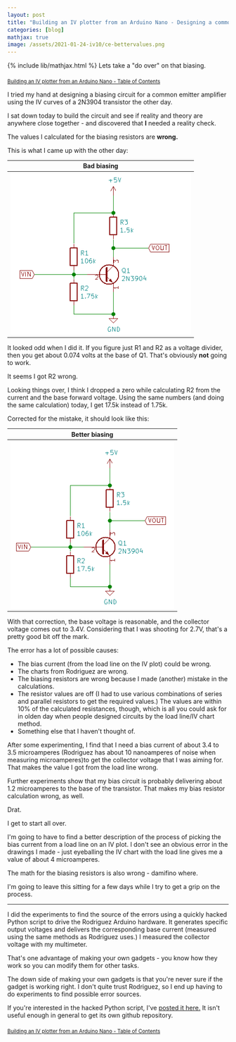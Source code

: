 ```yaml
---
layout: post
title: "Building an IV plotter from an Arduino Nano - Designing a common emitter amplifier with Rodriguez - part 2"
categories: [blog]
mathjax: true
image: /assets/2021-01-24-iv10/ce-bettervalues.png
---
```

{% include lib/mathjax.html %}
Lets take a "do over" on that biasing.

<sub>[Building an IV plotter from an Arduino Nano - Table of Contents](iv-1-toc)</sub>

I tried my hand at designing a biasing circuit for a common emitter amplifier using the IV curves of a 2N3904 transistor the other day.

I sat down today to build the circuit and see if reality and theory are anywhere close together - and discovered that **I** needed a reality check.

The values I calculated for the biasing resistors are **wrong.**

This is what I came up with the other day:

|Bad biasing|
|-----------|
|![Bad Biasing](/assets/2021-01-24-iv10/ce-badvalues.png)|

It looked odd when I did it.  If you figure just R1 and R2 as a voltage divider, then you get about 0.074 volts at the base of Q1.  That's obviously **not** going to work.

It seems I got R2 wrong.

Looking things over, I think I dropped a zero while calculating R2 from the current and the base forward voltage.  Using the same numbers (and doing the same calculation) today, I get 17.5k instead of 1.75k.

Corrected for the mistake, it should look like this:

|Better biasing|
|-----------|
|![Bad Biasing](/assets/2021-01-24-iv10/ce-bettervalues.png)|

With that correction, the base voltage is reasonable, and the collector voltage comes out to 3.4V.  Considering that I was shooting for 2.7V, that's a pretty good bit off the mark.

The error has a lot of possible causes:
- The bias current (from the load line on the IV plot) could be wrong.
- The charts from Rodriguez are wrong.
- The biasing resistors are wrong because I made (another) mistake in the calculations.
- The resistor values are off (I had to use various combinations of series and parallel resistors to get the required values.)  The values are within 10% of the calculated resistances, though, which is all you could ask for in olden day when people designed circuits by the load line/IV chart method.
- Something else that I haven't thought of.

After some experimenting, I find that I need a bias current of about 3.4 to 3.5 microamperes (Rodriguez has about 10 nanoamperes of noise when measuring microamperes)to get the collector voltage that I was aiming for.  That makes the value I got from the load line wrong.

Further experiments show that my bias circuit is probably delivering about 1.2 microamperes to the base of the transistor.  That makes my bias resistor calculation wrong, as well.

Drat.

I get to start all over.

I'm going to have to find a better description of the process of picking the bias current from a load line on an IV plot.  I don't see an obvious error in the drawings I made - just eyeballing the IV chart with the load line gives me a value of about 4 microamperes.

The math for the biasing resistors is also wrong - damifino where.

I'm going to leave this sitting for a few days while I try to get a grip on the process.

-------

I did the experiments to find the source of the errors using a quickly hacked Python script to drive the Rodriguez Arduino hardware.  It generates specific output voltages and delivers the corresponding base current (measured using the same methods as Rodriguez uses.)  I measured the collector voltage with my multimeter.

That's one advantage of making your own gadgets - you know how they work so you can modify them for other tasks.

The down side of making your own gadgets is that you're never sure if the gadget is working right.  I don't quite trust Rodriguez, so I end up having to do experiments to find possible error sources.

If you're interested in the hacked Python script, I've [posted it here.](/assets/2021-01-24-iv10/)  It isn't useful enough in general to get its own github repository.

<sub>[Building an IV plotter from an Arduino Nano - Table of Contents](iv-1-toc)</sub>
